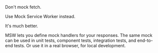 Don't mock fetch.

Use Mock Service Worker instead.

It's much better.

MSW lets you define mock handlers for your responses. 
The same mock can be used in unit tests, component tests, 
integration tests, and end-to-end tests. Or use it in a real browser, for local development.
